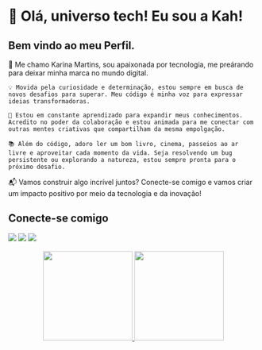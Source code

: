 
<div>
    <h1>👋 Olá, universo tech! Eu sou a Kah! </h1>
    <h2>Bem vindo ao meu Perfil.</h2>
    <p> 
    👋 Me chamo Karina Martins, sou apaixonada por tecnologia, me preárando para deixar minha marca no mundo digital.
    
    💡 Movida pela curiosidade e determinação, estou sempre em busca de novos desafios para superar. Meu código é minha voz para expressar ideias transformadoras.
    
    🌟 Estou em constante aprendizado para expandir meus conhecimentos. Acredito no poder da colaboração e estou animada para me conectar com outras mentes criativas que compartilham da mesma empolgação.

    📚 Além do código, adoro ler um bom livro, cinema, passeios ao ar livre e aproveitar cada momento da vida. Seja resolvendo um bug persistente ou explorando a natureza, estou sempre pronta para o próximo desafio.
    
   </p>
    <p>
    📬 Vamos construir algo incrível juntos? Conecte-se comigo e vamos criar um impacto positivo por meio da tecnologia e da inovação!
    </p>
</div>
<div>
    <h2>Conecte-se comigo</h2>
   <a href="https://www.linkedin.com/in/karinacmartins/" target="_blank"><img src="https://img.shields.io/badge/-LinkedIn-%230077B5?style=for-the-badge&logo=linkedin&logoColor=white" target="_blank"></a> 
    <a href = "mailto:karinacastroma@gmail.com"><img src="https://img.shields.io/badge/-Gmail-%23333?style=for-the-badge&logo=gmail&logoColor=white" target="_blank"></a>
    <a href="https://www.instagram.com/karinamartins_eu/" target="_blank"><img src="https://img.shields.io/badge/-Instagram-%23E4405F?style=for-the-badge&logo=instagram&logoColor=white"></a>
</div>
</div>
<br>
<div align="center">
  <a href="https://github.com/karinacmartins">
  <img height="180em" src="https://github-readme-stats.vercel.app/api?username=karinacmartins&show_icons=true&theme=tokyonight&include_all_commits=true&count_private=true"/>
  <img height="180em" src="https://github-readme-stats.vercel.app/api/top-langs/?username=karinamacrtins&layout=compact&langs_count=7&theme=tokyonight"/>
</div>

<br>

